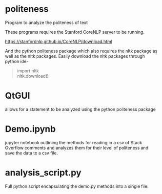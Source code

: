 # politeness
Program to analyze the politeness of text

These programs requires the Stanford CoreNLP server to be running.

https://stanfordnlp.github.io/CoreNLP/download.html

And the python politeness package which also requires the nltk package as well as the nltk packages.
Easily download the nltk packages through python ide-
  > import nltk \
  nltk.download()

# QtGUI

allows for a statement to be analyzed using the python politeness package

# Demo.ipynb

jupyter notebook outlining the methods for reading in a csv of Stack Overflow comments and analyzes them for their level of politeness and save the data to a csv file.

# analysis_script.py

Full python script encapsulating the demo.py methods into a single file.
